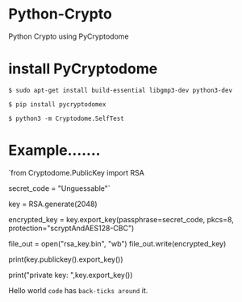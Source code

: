 # Python-Crypto
Python Crypto using PyCryptodome 
# install PyCryptodome
`$ sudo apt-get install build-essential libgmp3-dev python3-dev`

`$ pip install pycryptodomex`

`$ python3 -m Cryptodome.SelfTest`

# Example.......
`from Cryptodome.PublicKey import RSA

secret_code = "Unguessable"`

key = RSA.generate(2048)

encrypted_key = key.export_key(passphrase=secret_code, pkcs=8,
                              protection="scryptAndAES128-CBC")

file_out = open("rsa_key.bin", "wb")
file_out.write(encrypted_key)

print(key.publickey().export_key())

print("private key: ",key.export_key())

Hello world `code` has `back-ticks around` it.
